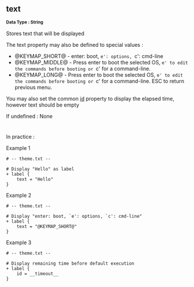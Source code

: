 ## text
<b> <sup> Data Type : String </sup> </b>

Stores text that will be displayed

The text property may also be defined to special values :

* @KEYMAP_SHORT@ - enter: boot, `e': options, `c': cmd-line
* @KEYMAP_MIDDLE@ - Press enter to boot the selected OS, `e' to edit the commands before booting or `c' for a command-line.
* @KEYMAP_LONG@ - Press enter to boot the selected OS, `e' to edit the commands before booting or `c' for a command-line. ESC to return previous menu.

You may also set the common [id](../../../Common-Properies/id/id.md) property to display the elapsed time, however text should be empty

If undefined : None
#
In practice :


Example 1
```
# -- theme.txt --

# Display "Hello" as label
+ label {
	text = "Hello"
}
```

Example 2
```
# -- theme.txt --

# Display "enter: boot, `e': options, `c': cmd-line"
+ label {
	text = "@KEYMAP_SHORT@"
}
```

Example 3
```
# -- theme.txt --

# Display remaining time before default execution
+ label {
	id = __timeout__
}
```